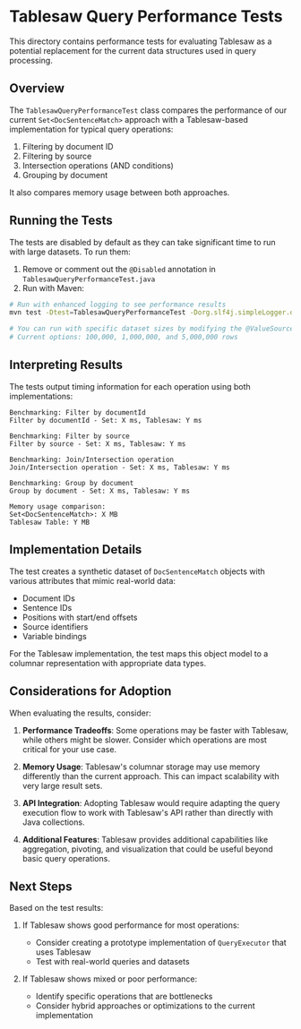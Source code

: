 # Tablesaw Query Performance Tests

This directory contains performance tests for evaluating Tablesaw as a potential replacement for the current data structures used in query processing.

## Overview

The `TablesawQueryPerformanceTest` class compares the performance of our current `Set<DocSentenceMatch>` approach with a Tablesaw-based implementation for typical query operations:

1. Filtering by document ID
2. Filtering by source
3. Intersection operations (AND conditions)
4. Grouping by document

It also compares memory usage between both approaches.

## Running the Tests

The tests are disabled by default as they can take significant time to run with large datasets. To run them:

1. Remove or comment out the `@Disabled` annotation in `TablesawQueryPerformanceTest.java`
2. Run with Maven:

```bash
# Run with enhanced logging to see performance results
mvn test -Dtest=TablesawQueryPerformanceTest -Dorg.slf4j.simpleLogger.defaultLogLevel=INFO

# You can run with specific dataset sizes by modifying the @ValueSource annotation
# Current options: 100,000, 1,000,000, and 5,000,000 rows
```

## Interpreting Results

The tests output timing information for each operation using both implementations:

```
Benchmarking: Filter by documentId
Filter by documentId - Set: X ms, Tablesaw: Y ms

Benchmarking: Filter by source
Filter by source - Set: X ms, Tablesaw: Y ms

Benchmarking: Join/Intersection operation
Join/Intersection operation - Set: X ms, Tablesaw: Y ms

Benchmarking: Group by document
Group by document - Set: X ms, Tablesaw: Y ms

Memory usage comparison:
Set<DocSentenceMatch>: X MB
Tablesaw Table: Y MB
```

## Implementation Details

The test creates a synthetic dataset of `DocSentenceMatch` objects with various attributes that mimic real-world data:

- Document IDs
- Sentence IDs
- Positions with start/end offsets
- Source identifiers
- Variable bindings

For the Tablesaw implementation, the test maps this object model to a columnar representation with appropriate data types.

## Considerations for Adoption

When evaluating the results, consider:

1. **Performance Tradeoffs**: Some operations may be faster with Tablesaw, while others might be slower. Consider which operations are most critical for your use case.

2. **Memory Usage**: Tablesaw's columnar storage may use memory differently than the current approach. This can impact scalability with very large result sets.

3. **API Integration**: Adopting Tablesaw would require adapting the query execution flow to work with Tablesaw's API rather than directly with Java collections.

4. **Additional Features**: Tablesaw provides additional capabilities like aggregation, pivoting, and visualization that could be useful beyond basic query operations.

## Next Steps

Based on the test results:

1. If Tablesaw shows good performance for most operations:

   - Consider creating a prototype implementation of `QueryExecutor` that uses Tablesaw
   - Test with real-world queries and datasets

2. If Tablesaw shows mixed or poor performance:
   - Identify specific operations that are bottlenecks
   - Consider hybrid approaches or optimizations to the current implementation
